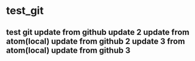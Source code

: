 # test_git

test git
update from github
update 2
update from atom(local)
update from github 2
update 3 from atom(local)
update from github 3
---------------------------
